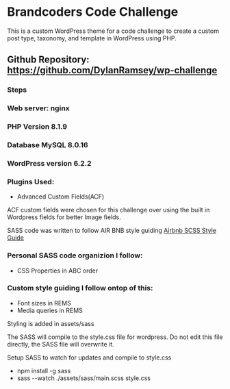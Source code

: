 # Brandcoders Code Challenge

This is a custom WordPress theme for a code challenge to create a custom post type, taxonomy, and template in WordPress using PHP.

## Github Repository: https://github.com/DylanRamsey/wp-challenge

### Steps 

### Web server: nginx
### PHP Version 8.1.9
### Database MySQL 8.0.16
### WordPress version 6.2.2
### Plugins Used:
- Advanced Custom Fields(ACF)

ACF custom fields were chosen for this challenge over using the built in Wordpress fields for better Image fields.

SASS code was written to follow AIR BNB style guiding
[Airbnb SCSS Style Guide](https://github.com/airbnb/css) 

### Personal SASS code organizion I follow:
- CSS Properties in ABC order

### Custom style guiding I follow ontop of this:
- Font sizes in REMS
- Media queries in REMS

Styling is added in assets/sass

The SASS will compile to the style.css file for wordpress. Do not edit this file directly, the SASS file will overwrite it. 

Setup SASS to watch for updates and compile to style.css
- npm install -g sass
- sass --watch ./assets/sass/main.scss style.css 
